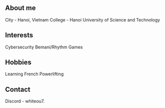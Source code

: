 ## About me
City - Hanoi, Vietnam
College - Hanoi University of Science and Technology

## Interests
Cybersecurity
Bemani/Rhythm Games

## Hobbies
Learning French
Powerlifting

## Contact
Discord - whiteou7.
